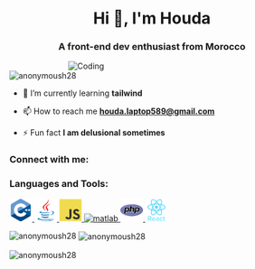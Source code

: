 <h1 align="center">Hi 👋, I'm Houda</h1>
<h3 align="center">A front-end dev enthusiast from Morocco</h3>
<img align="right" alt="Coding" width="400" src="https://media.tenor.com/s4X1d5_CR9MAAAAM/lalaartwork-lala.gif">

<p align="left"> <img src="https://komarev.com/ghpvc/?username=anonymoush28&label=Profile%20views&color=0e75b6&style=flat" alt="anonymoush28" /> </p>

- 🌱 I’m currently learning **tailwind**

- 📫 How to reach me **houda.laptop589@gmail.com**

- ⚡ Fun fact **I am delusional sometimes**

<h3 align="left">Connect with me:</h3>
<p align="left">
</p>

<h3 align="left">Languages and Tools:</h3>
<p align="left"> <a href="https://www.w3schools.com/cpp/" target="_blank" rel="noreferrer"> <img src="https://raw.githubusercontent.com/devicons/devicon/master/icons/cplusplus/cplusplus-original.svg" alt="cplusplus" width="40" height="40"/> </a> <a href="https://www.java.com" target="_blank" rel="noreferrer"> <img src="https://raw.githubusercontent.com/devicons/devicon/master/icons/java/java-original.svg" alt="java" width="40" height="40"/> </a> <a href="https://developer.mozilla.org/en-US/docs/Web/JavaScript" target="_blank" rel="noreferrer"> <img src="https://raw.githubusercontent.com/devicons/devicon/master/icons/javascript/javascript-original.svg" alt="javascript" width="40" height="40"/> </a> <a href="https://www.mathworks.com/" target="_blank" rel="noreferrer"> <img src="https://upload.wikimedia.org/wikipedia/commons/2/21/Matlab_Logo.png" alt="matlab" width="40" height="40"/> </a> <a href="https://www.php.net" target="_blank" rel="noreferrer"> <img src="https://raw.githubusercontent.com/devicons/devicon/master/icons/php/php-original.svg" alt="php" width="40" height="40"/> </a> <a href="https://reactjs.org/" target="_blank" rel="noreferrer"> <img src="https://raw.githubusercontent.com/devicons/devicon/master/icons/react/react-original-wordmark.svg" alt="react" width="40" height="40"/> </a> </p>

<p><img align="left" src="https://github-readme-stats.vercel.app/api/top-langs?username=anonymoush28&show_icons=true&locale=en&layout=compact" alt="anonymoush28" /></p>

<p>&nbsp;<img align="center" src="https://github-readme-stats.vercel.app/api?username=anonymoush28&show_icons=true&locale=en" alt="anonymoush28" /></p>

<p><img align="center" src="https://github-readme-streak-stats.herokuapp.com/?user=anonymoush28&" alt="anonymoush28" /></p>



